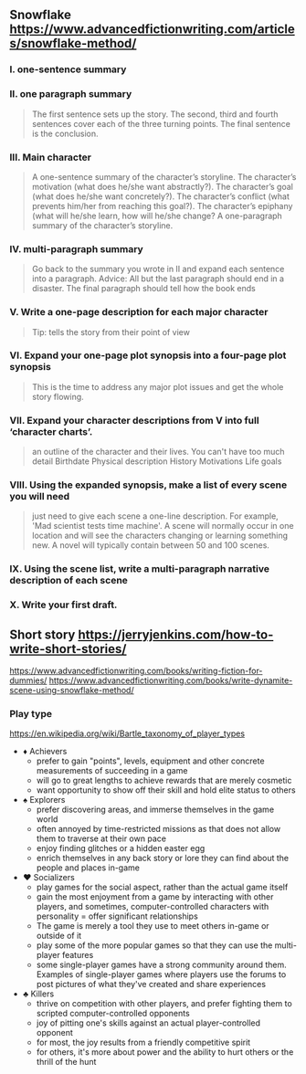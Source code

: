 ## Snowflake https://www.advancedfictionwriting.com/articles/snowflake-method/
### I. one-sentence summary
### II. one paragraph summary
> The first sentence sets up the story.
> The second, third and fourth sentences cover each of the three turning points.
> The final sentence is the conclusion.
### III. Main character
> A one-sentence summary of the character’s storyline.
> The character’s motivation (what does he/she want abstractly?).
> The character’s goal (what does he/she want concretely?).
> The character’s conflict (what prevents him/her from reaching this goal?).
> The character’s epiphany (what will he/she learn, how will he/she change?
> A one-paragraph summary of the character’s storyline.
### IV. multi-paragraph summary
> Go back to the summary you wrote in II and expand each sentence into a paragraph.
> Advice: All but the last paragraph should end in a disaster. The final paragraph should tell how the book ends
### V. Write a one-page description for each major character
> Tip: tells the story from their point of view
### VI. Expand your one-page plot synopsis into a four-page plot synopsis
> This is the time to address any major plot issues and get the whole story flowing.
### VII. Expand your character descriptions from V into full ‘character charts’.
> an outline of the character and their lives. You can't have too much detail
> Birthdate
> Physical description
> History
> Motivations
> Life goals
### VIII. Using the expanded synopsis, make a list of every scene you will need
> just need to give each scene a one-line description. For example, 'Mad scientist tests time machine'.
> A scene will normally occur in one location and will see the characters changing or learning something new.
> A novel will typically contain between 50 and 100 scenes.
### IX. Using the scene list, write a multi-paragraph narrative description of each scene
### X. Write your first draft.


## Short story https://jerryjenkins.com/how-to-write-short-stories/


https://www.advancedfictionwriting.com/books/writing-fiction-for-dummies/
https://www.advancedfictionwriting.com/books/write-dynamite-scene-using-snowflake-method/



### Play type
https://en.wikipedia.org/wiki/Bartle_taxonomy_of_player_types

- ♦ Achievers
  - prefer to gain "points", levels, equipment and other concrete measurements of succeeding in a game
  - will go to great lengths to achieve rewards that are merely cosmetic
  - want opportunity to show off their skill and hold elite status to others
- ♠ Explorers
  - prefer discovering areas, and immerse themselves in the game world
  - often annoyed by time-restricted missions as that does not allow them to traverse at their own pace
  - enjoy finding glitches or a hidden easter egg
  - enrich themselves in any back story or lore they can find about the people and places in-game
- ♥ Socializers
  - play games for the social aspect, rather than the actual game itself
  - gain the most enjoyment from a game by interacting with other players, and sometimes, computer-controlled characters with personality = offer significant relationships
  - The game is merely a tool they use to meet others in-game or outside of it
  - play some of the more popular games so that they can use the multi-player features
  - some single-player games have a strong community around them. Examples of single-player games where players use the forums to post pictures of what they've created and share experiences
- ♣ Killers
  - thrive on competition with other players, and prefer fighting them to scripted computer-controlled opponents
  - joy of pitting one's skills against an actual player-controlled opponent
  - for most, the joy results from a friendly competitive spirit
  - for others, it's more about power and the ability to hurt others or the thrill of the hunt

